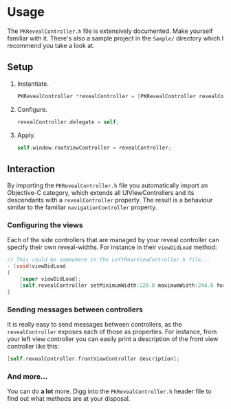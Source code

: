 # Usage 

The `PKRevealController.h` file is extensively documented. Make yourself familiar with it. There's also a sample project in the `Sample/` directory which I recommend you take a look at.

## Setup

1. Instantiate.
    ```objective-c
    PKRevealController *revealController = [PKRevealController revealControllerWithFrontViewController:front leftViewController:left];                
    ```
    
2. Configure.
    ```objective-c
    revealController.delegate = self;
    ```
    
3. Apply.
   ```objective-c
   self.window.rootViewController = revealController;
   ```

## Interaction

By importing the `PKRevealController.h` file you automatically import an Objective-C category, which extends all UIViewControllers and its descendants with a `revealController` property. The result is a behaviour similar to the familiar `navigationController` property.

### Configuring the views
Each of the side controllers that are managed by your reveal controller can specify their own reveal-widths. 
For instance in their `viewDidLoad` method:	

```objective-c
// This could be somewhere in the LeftRearViewController.h file...
- (void)viewDidLoad
{
    [super viewDidLoad];
    [self.revealController setMinimumWidth:220.0 maximumWidth:244.0 forViewController:self];
}
```

### Sending messages between controllers
It is really easy to send messages between controllers, as the `revealController` exposes each of those as properties. For instance, from your left view controller you can easily print a description of the front view controller like this:

```objective-c
[self.revealController.frontViewController description];
```

### And more…
You can do **a lot** more. Digg into the `PKRevealController.h` header file to find out what methods are at your disposal.

